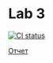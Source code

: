 # Lab 3
[![CI status](https://github.com/laoqiu233/comp-3/actions/workflows/python-app.yml/badge.svg)](https://github.com/laoqiu233/comp-3/actions/workflows/python-app.yml)

[Отчет](REPORT.md)